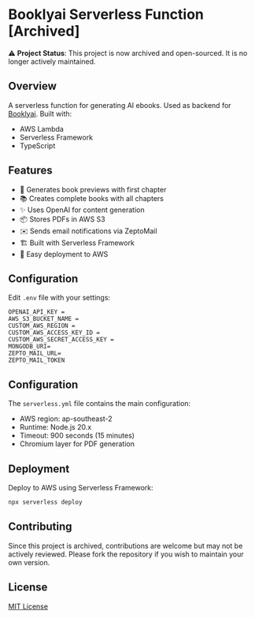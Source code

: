 # Booklyai Serverless Function [Archived]

⚠️ **Project Status**: This project is now archived and open-sourced. It is no longer actively maintained.

## Overview

A serverless function for generating AI ebooks. Used as backend for [Booklyai](https://github.com/drxc00/booklyai). Built with:

- AWS Lambda
- Serverless Framework
- TypeScript

## Features

- 📖 Generates book previews with first chapter
- 📚 Creates complete books with all chapters
- ✨ Uses OpenAI for content generation
- 📦 Stores PDFs in AWS S3
- ✉️ Sends email notifications via ZeptoMail
- 🏗️ Built with Serverless Framework
- 🚀 Easy deployment to AWS


## Configuration

Edit `.env` file with your settings:

```env
OPENAI_API_KEY =
AWS_S3_BUCKET_NAME = 
CUSTOM_AWS_REGION =
CUSTOM_AWS_ACCESS_KEY_ID = 
CUSTOM_AWS_SECRET_ACCESS_KEY = 
MONGODB_URI=
ZEPTO_MAIL_URL=
ZEPTO_MAIL_TOKEN
```

## Configuration

The `serverless.yml` file contains the main configuration:
- AWS region: ap-southeast-2
- Runtime: Node.js 20.x
- Timeout: 900 seconds (15 minutes)
- Chromium layer for PDF generation

## Deployment

Deploy to AWS using Serverless Framework:

```bash
npx serverless deploy
```

## Contributing

Since this project is archived, contributions are welcome but may not be actively reviewed. Please fork the repository if you wish to maintain your own version.

## License

[MIT License](LICENSE)
